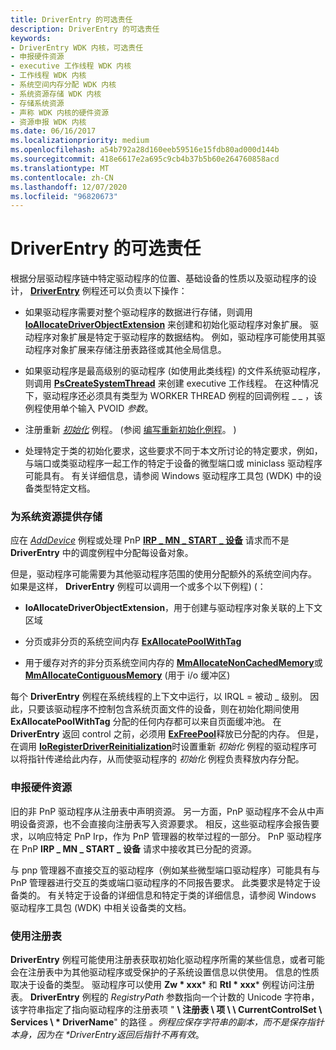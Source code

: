 ```yaml
---
title: DriverEntry 的可选责任
description: DriverEntry 的可选责任
keywords:
- DriverEntry WDK 内核，可选责任
- 申报硬件资源
- executive 工作线程 WDK 内核
- 工作线程 WDK 内核
- 系统空间内存分配 WDK 内核
- 系统资源存储 WDK 内核
- 存储系统资源
- 声称 WDK 内核的硬件资源
- 资源申报 WDK 内核
ms.date: 06/16/2017
ms.localizationpriority: medium
ms.openlocfilehash: a54b792a28d160eeb59516e15fdb80ad000d144b
ms.sourcegitcommit: 418e6617e2a695c9cb4b37b5b60e264760858acd
ms.translationtype: MT
ms.contentlocale: zh-CN
ms.lasthandoff: 12/07/2020
ms.locfileid: "96820673"
---
```

# <a name="driverentrys-optional-responsibilities"></a>DriverEntry 的可选责任





根据分层驱动程序链中特定驱动程序的位置、基础设备的性质以及驱动程序的设计， [**DriverEntry**](/windows-hardware/drivers/ddi/wdm/nc-wdm-driver_initialize) 例程还可以负责以下操作：

-   如果驱动程序需要对整个驱动程序的数据进行存储，则调用 [**IoAllocateDriverObjectExtension**](/windows-hardware/drivers/ddi/wdm/nf-wdm-ioallocatedriverobjectextension) 来创建和初始化驱动程序对象扩展。 驱动程序对象扩展是特定于驱动程序的数据结构。 例如，驱动程序可能使用其驱动程序对象扩展来存储注册表路径或其他全局信息。

-   如果驱动程序是最高级别的驱动程序 (如使用此类线程) 的文件系统驱动程序，则调用 [**PsCreateSystemThread**](/windows-hardware/drivers/ddi/wdm/nf-wdm-pscreatesystemthread) 来创建 executive 工作线程。 在这种情况下，驱动程序还必须具有类型为 WORKER THREAD 例程的回调例程 \_ \_ ，该例程使用单个输入 PVOID *参数*。

-   注册重新 [*初始化*](/windows-hardware/drivers/ddi/ntddk/nc-ntddk-driver_reinitialize) 例程。  (参阅 [编写重新初始化例程](writing-a-reinitialize-routine.md)。 ) 

-   处理特定于类的初始化要求，这些要求不同于本文所讨论的特定要求，例如，与端口或类驱动程序一起工作的特定于设备的微型端口或 miniclass 驱动程序可能具有。 有关详细信息，请参阅 Windows 驱动程序工具包 (WDK) 中的设备类型特定文档。

### <a name="providing-storage-for-system-resources"></a>为系统资源提供存储

应在 [*AddDevice*](/windows-hardware/drivers/ddi/wdm/nc-wdm-driver_add_device) 例程或处理 PnP [**IRP \_ MN \_ START \_ 设备**](./irp-mn-start-device.md) 请求而不是 **DriverEntry** 中的调度例程中分配每设备对象。

但是，驱动程序可能需要为其他驱动程序范围的使用分配额外的系统空间内存。 如果是这样， **DriverEntry** 例程可以调用一个或多个以下例程)  (：

-   **IoAllocateDriverObjectExtension**，用于创建与驱动程序对象关联的上下文区域

-   分页或非分页的系统空间内存 [**ExAllocatePoolWithTag**](/windows-hardware/drivers/ddi/wdm/nf-wdm-exallocatepoolwithtag)

-   用于缓存对齐的非分页系统空间内存的 [**MmAllocateNonCachedMemory**](/windows-hardware/drivers/ddi/ntddk/nf-ntddk-mmallocatenoncachedmemory)或 [**MmAllocateContiguousMemory**](/windows-hardware/drivers/ddi/wdm/nf-wdm-mmallocatecontiguousmemory) (用于 i/o 缓冲区) 

每个 **DriverEntry** 例程在系统线程的上下文中运行，以 IRQL = 被动 \_ 级别。 因此，只要该驱动程序不控制包含系统页面文件的设备，则在初始化期间使用 **ExAllocatePoolWithTag** 分配的任何内存都可以来自页面缓冲池。 在 **DriverEntry** 返回 control 之前，必须用 [**ExFreePool**](/windows-hardware/drivers/ddi/ntddk/nf-ntddk-exfreepool)释放已分配的内存。 但是，在调用 [**IoRegisterDriverReinitialization**](/windows-hardware/drivers/ddi/ntddk/nf-ntddk-ioregisterdriverreinitialization)时设置重新 *初始化* 例程的驱动程序可以将指针传递给此内存，从而使驱动程序的 *初始化* 例程负责释放内存分配。

### <a name="claiming-hardware-resources"></a><a href="" id="claiming-hardware-resources-"></a>申报硬件资源

旧的非 PnP 驱动程序从注册表中声明资源。 另一方面，PnP 驱动程序不会从中声明设备资源，也不会直接向注册表写入资源要求。 相反，这些驱动程序会报告要求，以响应特定 PnP Irp，作为 PnP 管理器的枚举过程的一部分。 PnP 驱动程序在 PnP **IRP \_ MN \_ START \_ 设备** 请求中接收其已分配的资源。

与 pnp 管理器不直接交互的驱动程序（例如某些微型端口驱动程序）可能具有与 PnP 管理器进行交互的类或端口驱动程序的不同报告要求。 此类要求是特定于设备类的。 有关特定于设备的详细信息和特定于类的详细信息，请参阅 Windows 驱动程序工具包 (WDK) 中相关设备类的文档。

### <a name="using-the-registry"></a>使用注册表

**DriverEntry** 例程可能使用注册表获取初始化驱动程序所需的某些信息，或者可能会在注册表中为其他驱动程序或受保护的子系统设置信息以供使用。 信息的性质取决于设备的类型。 驱动程序可以使用 **Zw * xxx*** 和 **Rtl * xxx*** 例程访问注册表。 **DriverEntry** 例程的 *RegistryPath* 参数指向一个计数的 Unicode 字符串，该字符串指定了指向驱动程序的注册表项 " <strong> \\ 注册表 \\ 项 \\ \\ CurrentControlSet \\ Services \\ * DriverName</strong>" 的路径 <em>。例程应保存字符串的副本，而不是保存指针本身，因为在 **DriverEntry</em>返回后指针不再有效*。

 

